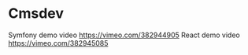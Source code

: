 # Cmsdev
Symfony demo video https://vimeo.com/382944905
React demo video https://vimeo.com/382945085

